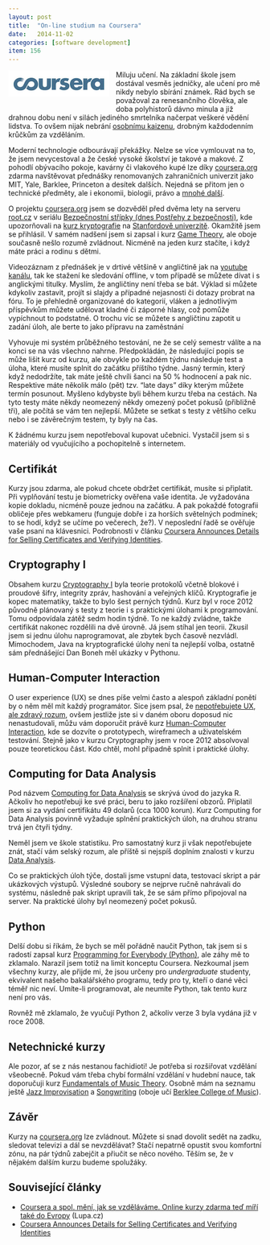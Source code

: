 ```yaml
---
layout: post
title:  "On-line studium na Coursera"
date:   2014-11-02
categories: [software development]
item: 156
---
```

<div style="float: left; margin: 0 1em 1em 0; text-align: center;"><img src="/assets/2014-11-02/20141102-Coursera_logo.PNG" /></div>Miluju 
učení. Na základní škole jsem dostával vesměs jedničky, ale učení pro mě nikdy nebylo sbírání známek. Rád bych se považoval za renesančního člověka, ale doba polyhistorů dávno minula a již drahnou dobu není v silách jediného smrtelníka načerpat veškeré vědění lidstva. To ovšem nijak nebrání <a href="/item/102">osobnímu kaizenu</a>, drobným každodenním krůčkům za vzděláním.

Moderní technologie odbourávají překážky. Nelze se více vymlouvat na to, že jsem nevycestoval a že české vysoké školství je takové a makové. Z pohodlí obývacího pokoje, kavárny či vlakového kupé lze díky <a href="https://www.coursera.org">coursera.org</a> zdarma navštěvovat přednášky renomovaných zahraničních univerzit jako MIT, Yale, Barklee, Princeton a desítek dalších. Nejedná se přitom jen o technické předměty, ale i ekonomii, biologii, právo a <a href="https://www.coursera.org/courses">mnohé další</a>.
<!--more-->

O projektu <a href="https://www.coursera.org">coursera.org</a> jsem se dozvěděl před dvěma lety na serveru <a href="http://www.root.cz">root.cz</a> v seriálu <a href="http://www.root.cz/serialy/postrehy-z-bezpecnosti/">Bezpečnostní střípky (dnes Postřehy z bezpečnosti)</a>, kde upozorňovali na <a href="https://www.coursera.org/course/crypto">kurz kryptografie</a> na <a href="http://cs.wikipedia.org/wiki/Stanfordova_univerzita">Stanfordově univerzitě</a>. Okamžitě jsem se přihlásil. V samém nadšení jsem si zapsal i kurz <a href="https://www.coursera.org/course/gametheory">Game Theory</a>, ale oboje současně nešlo rozumě zvládnout. Nicméně na jeden kurz stačíte, i když máte práci a rodinu s dětmi.

Videozáznam z přednášek je v drtivé většině v angličtině jak na <a href="https://www.youtube.com/user/coursera">youtube kanálu</a>, tak ke stažení ke sledování offline, v tom případě se můžete dívat i s anglickými titulky. Myslím, že angličtiny není třeba se bát. Výklad si můžete kdykoliv zastavit, projít si slajdy a případné nejasnosti či dotazy probrat na fóru. To je přehledně organizované do kategorií, vláken a jednotlivým příspěvkům můžete udělovat kladné či záporné hlasy, což pomůže vypíchnout to podstatné. O trochu víc se můžete s angličtinu zapotit u zadání úloh, ale berte to jako přípravu na zaměstnání

Vyhovuje mi systém průběžného testování, ne že se celý semestr válíte a na konci se na vás všechno nahrne. Předpokládán, že následující popis se může lišit kurz od kurzu, ale obvykle po každém týdnu následuje test a úloha, které musíte splnit do začátku příštího týdne. Jasný termín, který když nedodržíte, tak máte ještě chvíli šanci na 50&nbsp;% hodnocení a pak nic. Respektive máte několik málo (pět) tzv. “late days” díky kterým můžete termín posunout. Myšleno kdybyste byli během kurzu třeba na cestách. Na tyto testy máte někdy neomezený někdy omezený počet pokusů (přibližně tři), ale počítá se vám ten nejlepší. Můžete se setkat s testy z většího celku nebo i se závěrečným testem, ty byly na čas.

K žádnému kurzu jsem nepotřeboval kupovat učebnici. Vystačil jsem si s materiály od vyučujícího a pochopitelně s internetem.

Certifikát
------

Kurzy jsou zdarma, ale pokud chcete obdržet certifikát, musíte si připlatit. Při vyplňování testu je biometricky ověřena vaše identita. Je vyžadována kopie dokladu, nicméně pouze jednou na začátku. A pak pokaždé fotografii obličeje přes webkameru (funguje dobře i za horších světelných podmínek; to se hodí, když se učíme po večerech, že?). V neposlední řadě se ověřuje vaše psaní na klávesnici. Podrobnosti v článku <a href="http://chronicle.com/blogs/wiredcampus/coursera-announces-details-for-selling-certificates-and-verifying-identities/41519">Coursera Announces Details for Selling Certificates and Verifying Identities</a>.


Cryptography I
------

Obsahem kurzu <a href="https://www.coursera.org/course/crypto">Cryptography I</a> byla teorie protokolů včetně blokové i proudové šifry, integrity zpráv, hashování a veřejných klíčů. Kryptografie je kopec matematiky, takže to bylo šest perných týdnů. Kurz byl v roce 2012 původně plánovaný s testy z teorie i s praktickými úlohami k programování. Tomu odpovídala zátěž sedm hodin týdně. To ne každý zvládne, takže certifikát nakonec rozdělili na dvě úrovně. Já jsem stíhal jen teorii. Zkusil jsem si jednu úlohu naprogramovat, ale zbytek bych časově nezvládl. Mimochodem, Java na kryptografické úlohy není ta nejlepší volba, ostatně sám přednášející Dan Boneh měl ukázky v Pythonu.

Human-Computer Interaction
------

O user experience (UX) se dnes píše velmi často a alespoň základní ponětí by o něm měl mít každý programátor. Sice jsem psal, že <a href="/item/140">nepotřebujete UX, ale zdravý rozum</a>, ovšem jestliže jste si v daném oboru doposud nic nenastudovali, můžu vám doporučit právě kurz <a href="https://www.coursera.org/course/hci">Human-Computer Interaction</a>, kde se dozvíte o prototypech, wireframech a uživatelském testování. Stejně jako v kurzu Cryptography jsem v roce 2012 absolvoval pouze teoretickou část. Kdo chtěl, mohl případně splnit i praktické úlohy.

Computing for Data Analysis
------

Pod názvem <a href="https://www.coursera.org/course/compdata">Computing for Data Analysis</a> se skrývá úvod do jazyka R. Ačkoliv ho nepotřebuji ke své práci, beru to jako rozšíření obzorů. Připlatil jsem si za vydání certifikátu 49 dolarů (cca 1000 korun). Kurz Computing for Data Analysis povinně vyžaduje splnění praktických úloh, na druhou stranu trvá jen čtyři týdny.

Neměl jsem ve škole statistiku. Pro samostatný kurz ji však nepotřebujete znát, stačí vám selský rozum, ale příště si nejspíš doplním znalosti v kurzu <a href="https://www.coursera.org/course/dataanalysis">Data Analysis</a>.

Co se praktických úloh týče, dostali jsme vstupní data, testovací skript a pár ukázkových výstupů. Výsledné soubory se nejprve ručně nahrávali do systému, následně pak skript upravili tak, že se sám přímo připojoval na server. Na praktické úlohy byl neomezený počet pokusů.

Python
------

Delší dobu si říkám, že bych se měl pořádně naučit Python, tak jsem si s radostí zapsal kurz <a href="https://www.coursera.org/course/pythonlearn">Programming for Everybody (Python)</a>, ale záhy mě to zklamalo. Narazil jsem totiž na limit konceptu Coursera. Nezkoumal jsem všechny kurzy, ale přijde mi, že jsou určeny pro <em>undergraduate</em> studenty, ekvivalent našeho bakalářského programu, tedy pro ty, kteří o dané věci téměř nic neví. Umíte-li programovat, ale neumíte Python, tak tento kurz není pro vás.

Rovněž mě zklamalo, že vyučují Python 2, ačkoliv verze 3 byla vydána již v roce 2008.

Netechnické kurzy
------

Ale pozor, ať se z nás nestanou fachidioti! Je potřeba si rozšiřovat vzdělání všeobecně. Pokud vám třeba chybí formální vzdělání v hudební nauce, tak doporučuji kurz <a href="https://www.coursera.org/course/musictheory">Fundamentals of Music Theory</a>. Osobně mám na seznamu ještě <a href="https://www.coursera.org/course/improvisation">Jazz Improvisation</a> a <a href="https://www.coursera.org/course/songwriting">Songwriting</a> (oboje učí <a href="https://www.coursera.org/berklee">Berklee College of Music</a>).

Závěr
------

Kurzy na <a href="https://www.coursera.org">coursera.org</a> lze zvládnout. Můžete si snad dovolit sedět na zadku, sledovat televizi a dál se nevzdělávat? Stačí nepatrně opustit svou komfortní zónu, na pár týdnů zabejčit a přiučit se něco nového. Těším se, že v nějakém dalším kurzu budeme spolužáky.

Související články
------

* <a href="http://www.lupa.cz/clanky/coursera-a-spol-meni-jak-se-vzdelavame-online-kurzy-zdarma-ted-miri-take-do-evropy/">Coursera a spol. mění, jak se vzděláváme. Online kurzy zdarma teď míří také do Evropy</a> (Lupa.cz)
* <a href="http://chronicle.com/blogs/wiredcampus/coursera-announces-details-for-selling-certificates-and-verifying-identities/41519">Coursera Announces Details for Selling Certificates and Verifying Identities</a></li></ul>